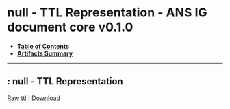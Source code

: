 # null - TTL Representation - ANS IG document core v0.1.0

* [**Table of Contents**](toc.md)
* [**Artifacts Summary**](artifacts.md)
* ****

## : null - TTL Representation

[Raw ttl](Binary-eDISP-MED-2024.01.ttl) | [Download](Binary-eDISP-MED-2024.01.ttl)

